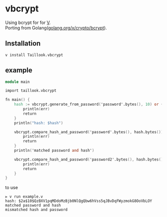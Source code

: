 # vbcrypt
Using bcrypt for for [V](https://github.com/vlang/v).  
Porting from Golang([golang.org/x/crypto/bcrypt](https://pkg.go.dev/golang.org/x/crypto/bcrypt)).

## Installation
```
v install Taillook.vbcrypt
```

## example
```v
module main

import taillook.vbcrypt

fn main() {
	hash := vbcrypt.generate_from_password('password'.bytes(), 10) or {
		println(err)
		return
	}
	println("hash: $hash")

	vbcrypt.compare_hash_and_password('password'.bytes(), hash.bytes()) or {
		println(err)
		return
	}
	println('matched password and hash')

	vbcrypt.compare_hash_and_password('password2'.bytes(), hash.bytes()) or {
		println(err)
		return
	}
}
```

to use
```
⫸ v run example.v
hash: $2a$10$QzBXV1pqMDdoMzBjb0NlQgQbw6hVss5qJBvDqFWyzmokG8OoVbLOY
matched password and hash
mismatched hash and password
```
